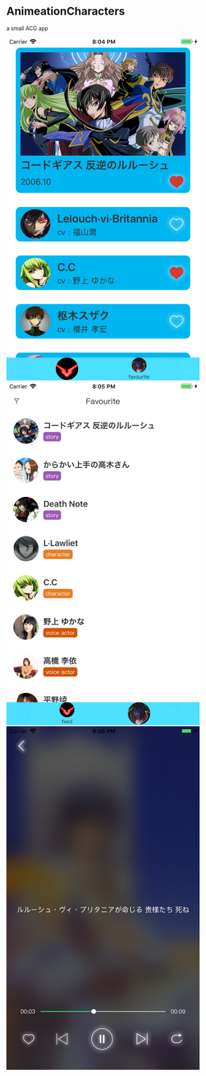 # AnimeationCharacters
a small ACG app 

![image](https://github.com/EzraGe/AnimeationCharacters/blob/master/img/feed.png)
![image](https://github.com/EzraGe/AnimeationCharacters/blob/master/img/favourite.png)
![image](https://github.com/EzraGe/AnimeationCharacters/blob/master/img/line.png)
